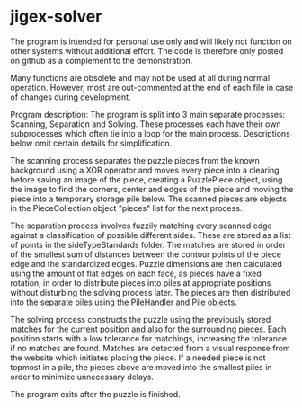 # jigex-solver

The program is intended for personal use only and will likely not function on other systems without additional effort. The code is therefore only posted on github as a complement to the demonstration.

Many functions are obsolete and may not be used at all during normal operation. However, most are out-commented at the end of each file in case of changes during development.

Program description:
The program is split into 3 main separate processes: Scanning, Separation and Solving. These processes each have their own subprocesses which often tie into a loop for the main process. Descriptions below omit certain details for simplification.

The scanning process separates the puzzle pieces from the known background using a XOR operator and moves every piece into a clearing before saving an image of the piece, creating a PuzzlePiece object, using the image to find the corners, center and edges of the piece and moving the piece into a temporary storage pile below. The scanned pieces are objects in the PieceCollection object "pieces" list for the next process.

The separation process involves fuzzily matching every scanned edge against a classification of possible different sides. These are stored as a list of points in the sideTypeStandards folder. The matches are stored in order of the smallest sum of distances between the contour points of the piece edge and the standardized edges. Puzzle dimensions are then calculated using the amount of flat edges on each face, as pieces have a fixed rotation, in order to distribute pieces into piles at appropriate positions without disturbing the solving process later. The pieces are then distributed into the separate piles using the PileHandler and Pile objects.

The solving process constructs the puzzle using the previously stored matches for the current position and also for the surrounding pieces. Each position starts with a low tolerance for matchings, increasing the tolerance if no matches are found. Matches are detected from a visual response from the website which initiates placing the piece. If a needed piece is not topmost in a pile, the pieces above are moved into the smallest piles in order to minimize unnecessary delays.

The program exits after the puzzle is finished.

